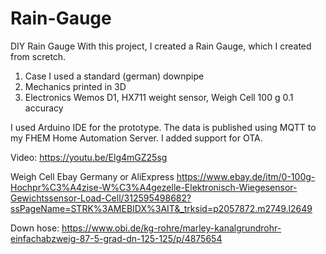 # Rain-Gauge
DIY Rain Gauge
With this project, I created a Rain Gauge, which I created from scretch. 

1. Case I used a standard (german) downpipe
2. Mechanics printed in 3D
3. Electronics
    Wemos D1,
    HX711 weight sensor,
    Weigh Cell 100 g 0.1 accuracy 

I used Arduino IDE for the prototype. The data is published using MQTT to my FHEM Home Automation Server. I added support for OTA.

Video: https://youtu.be/Elg4mGZ25sg

Weigh Cell Ebay Germany or AliExpress
https://www.ebay.de/itm/0-100g-Hochpr%C3%A4zise-W%C3%A4gezelle-Elektronisch-Wiegesensor-Gewichtssensor-Load-Cell/312595498682?ssPageName=STRK%3AMEBIDX%3AIT&_trksid=p2057872.m2749.l2649

Down hose:
https://www.obi.de/kg-rohre/marley-kanalgrundrohr-einfachabzweig-87-5-grad-dn-125-125/p/4875654
